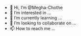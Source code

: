 - 👋 Hi, I’m @Megha-Chothe
- 👀 I’m interested in ...
- 🌱 I’m currently learning ...
- 💞️ I’m looking to collaborate on ...
- 📫 How to reach me ...

<!---
Megha-Chothe/Megha-Chothe is a ✨ special ✨ repository because its `README.md` (this file) appears on your GitHub profile.
You can click the Preview link to take a look at your changes.
--->
